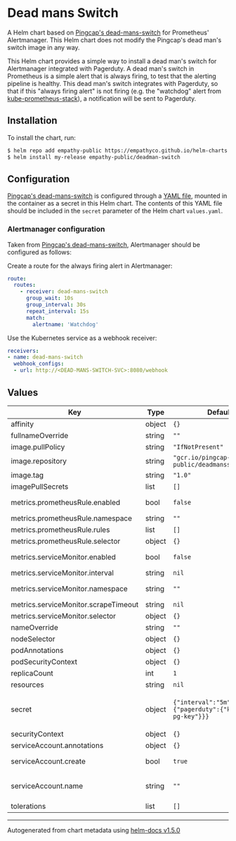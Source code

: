 # Dead mans Switch

A Helm chart based on [Pingcap's dead-mans-switch](https://github.com/pingcap/dead-mans-switch) for Prometheus' Alertmanager. This Helm chart does not modify the Pingcap's dead man's switch image in any way.

This Helm chart provides a simple way to install a dead man's switch for Alertmanager integrated with Pagerduty. A dead man's switch in Prometheus is a simple alert that is always firing, to test that the alerting pipeline is healthy. This dead man's switch integrates with Pagerduty, so that if this "always firing alert" is not firing (e.g. the "watchdog" alert from [kube-prometheus-stack](https://github.com/prometheus-community/helm-charts/blob/main/charts/kube-prometheus-stack/templates/prometheus/rules-1.14/general.rules.yaml)), a notification will be sent to Pagerduty.

## Installation

To install the chart, run:

```bash
$ helm repo add empathy-public https://empathyco.github.io/helm-charts
$ helm install my-release empathy-public/deadman-switch
```

## Configuration

[Pingcap's dead-mans-switch](https://github.com/pingcap/dead-mans-switch) is configured through a [YAML file](https://github.com/pingcap/dead-mans-switch/blob/master/manifest/config.example.yaml), mounted in the container as a secret in this Helm chart. The contents of this YAML file should be included in the `secret` parameter of the Helm chart `values.yaml`.

### Alertmanager configuration

Taken from [Pingcap's dead-mans-switch](https://github.com/pingcap/dead-mans-switch), Alertmanager should be configured as follows:

Create a route for the always firing alert in Alertmanager:
```yaml
route:
  routes:
    - receiver: dead-mans-switch
      group_wait: 10s
      group_interval: 30s
      repeat_interval: 15s
      match:
        alertname: 'Watchdog'
```

Use the Kubernetes service as a webhook receiver:
```yaml
receivers:
- name: dead-mans-switch
  webhook_configs:
  - url: http://<DEAD-MANS-SWITCH-SVC>:8080/webhook
```

## Values

| Key | Type | Default | Description |
|-----|------|---------|-------------|
| affinity | object | `{}` | Kubernetes pod affinity |
| fullnameOverride | string | `""` | Chart full name override |
| image.pullPolicy | string | `"IfNotPresent"` | Image pullpolicy |
| image.repository | string | `"gcr.io/pingcap-public/deadmansswitch"` | Image repository |
| image.tag | string | `"1.0"` | Image tag |
| imagePullSecrets | list | `[]` | Image pull secrets |
| metrics.prometheusRule.enabled | bool | `false` | if true, creates a Prometheus Operator PrometheusRule |
| metrics.prometheusRule.namespace | string | `""` | Namespace for the PrometheusRule Resource |
| metrics.prometheusRule.rules | list | `[]` | Prometheus Rule definitions |
| metrics.prometheusRule.selector | object | `{}` | Prometheus instance selector labels |
| metrics.serviceMonitor.enabled | bool | `false` | if true, creates a Prometheus Operator ServiceMonitor |
| metrics.serviceMonitor.interval | string | `nil` | Interval at which metrics should be scraped. |
| metrics.serviceMonitor.namespace | string | `""` | Namespace for the ServiceMonitor Resource (defaults to the Release Namespace). |
| metrics.serviceMonitor.scrapeTimeout | string | `nil` | Timeout after which the scrape is ended  |
| metrics.serviceMonitor.selector | object | `{}` | Prometheus instance selector labels |
| nameOverride | string | `""` | Chart name override |
| nodeSelector | object | `{}` | Kubernetes node selector |
| podAnnotations | object | `{}` | Custom pod annotations |
| podSecurityContext | object | `{}` | Custom pod security context |
| replicaCount | int | `1` | Number of deployment replicas |
| resources | string | `nil` | Container resources |
| secret | object | `{"interval":"5m","notify":{"pagerduty":{"key":"your-pg-key"}}}` | Pingcap's dead-man-switch configuration as YAML. Please see https://github.com/pingcap/dead-mans-switch/blob/master/manifest/config.example.yaml |
| securityContext | object | `{}` | Custom container security context |
| serviceAccount.annotations | object | `{}` | Annotations to add to the service account |
| serviceAccount.create | bool | `true` | Specifies whether a service account should be created |
| serviceAccount.name | string | `""` | The name of the service account to use. If not set and create is true, a name is generated using the fullname template |
| tolerations | list | `[]` | Kubernetes tolerations |

----------------------------------------------
Autogenerated from chart metadata using [helm-docs v1.5.0](https://github.com/norwoodj/helm-docs/releases/v1.5.0)
